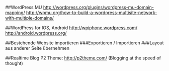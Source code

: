 ##WordPress MU
    http://wordpress.org/plugins/wordpress-mu-domain-mapping/
    http://wpmu.org/how-to-build-a-wordpress-multisite-network-with-multiple-domains/
    


##WordPress for IOS, Android
<http://wpiphone.wordpress.com/>
<http://android.wordpress.org/>

##Bestehende Website importieren
###Exportieren / Importieren
###Layout aus anderer Seite übernehmen

##Realtime Blog
P2 Theme: <http://p2theme.com/> (Blogging at the speed of thought)

